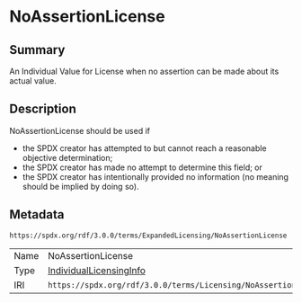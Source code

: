 <!-- Automatically generated by spec-parser v2.3.0 on 2024-07-29T18:25:30.305944+00:00 -->
<!-- SPDX-License-Identifier: Community-Spec-1.0 -->

# NoAssertionLicense

## Summary

An Individual Value for License when no assertion can be made about its actual
value.


## Description

NoAssertionLicense should be used if

- the SPDX creator has attempted to but cannot reach a reasonable objective
  determination;
- the SPDX creator has made no attempt to determine this field; or
- the SPDX creator has intentionally provided no information (no meaning should
  be implied by doing so).


## Metadata

`https://spdx.org/rdf/3.0.0/terms/ExpandedLicensing/NoAssertionLicense`


| | |
|---|---|
| Name | NoAssertionLicense |
| Type | [IndividualLicensingInfo](../Classes/IndividualLicensingInfo.md) |
| IRI | `https://spdx.org/rdf/3.0.0/terms/Licensing/NoAssertion` |



